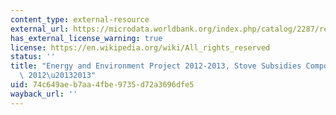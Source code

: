 ```yaml
---
content_type: external-resource
external_url: https://microdata.worldbank.org/index.php/catalog/2287/related-materials
has_external_license_warning: true
license: https://en.wikipedia.org/wiki/All_rights_reserved
status: ''
title: "Energy and Environment Project 2012-2013, Stove Subsidies Component in Mongolia,\
  \ 2012\u20132013"
uid: 74c649ae-b7aa-4fbe-9735-d72a3696dfe5
wayback_url: ''
---
```


